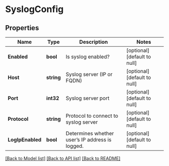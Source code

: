# SyslogConfig

## Properties
Name | Type | Description | Notes
------------ | ------------- | ------------- | -------------
**Enabled** | **bool** | Is syslog enabled? | [optional] [default to null]
**Host** | **string** | Syslog server (IP or FQDN) | [optional] [default to null]
**Port** | **int32** | Syslog server port | [optional] [default to null]
**Protocol** | **string** | Protocol to connect to syslog server | [optional] [default to null]
**LogIpEnabled** | **bool** | Determines whether user’s IP address is logged. | [optional] [default to null]

[[Back to Model list]](../README.md#documentation-for-models) [[Back to API list]](../README.md#documentation-for-api-endpoints) [[Back to README]](../README.md)

